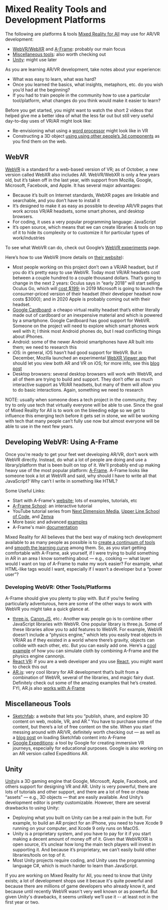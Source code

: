 # Mixed Reality Tools and Development Platforms

The following are platforms &  tools  [Mixed Reality for All](https://makersall.org/making-ar-more-accessible/)   may use for AR/VR development:

- [WebVR/WebXR](https://github.com/aschneiderman/mixed-reality-tools/#webvr) and [A-Frame](https://github.com/aschneiderman/mixed-reality-tools/#developing-webvr-using-a-frame): probably our main focus
- [Miscellaneous tools](https://github.com/aschneiderman/mixed-reality-tools/#miscellaneous-tools): also worth checking out
- [Unity](https://github.com/aschneiderman/mixed-reality-tools/#unity): might use later

As you are learning AR/VR development, take notes about your experience:

- What was easy to learn, what was hard?
- Once you learned the basics, what insights, metaphors, etc. do you wish you’d had at the beginning?
- If you had to train people in the community how to use a particular tool/platform, what changes do you think would make it easier to learn?

Before you get started, you might want to watch the short 2 videos that helped give me a better idea of what the less far out but still very useful day-to-day uses of VR/AR might look like:

- Re-envisioning what using a [word processor](https://www.youtube.com/watch?feature=youtu.be&v=LxviGskApcw&app=desktop) might look like in VR
-  Constructing a 3D object [using using other people’s 3d components](https://mobile.twitter.com/zite00/status/938169740840787969) as you find them  on the web.  


## WebVR

[WebVR](https://webvr.info/) is a standard for a web-based version of VR; as of October, a new version called WebXR also includes AR. WebVR/WebXR is only a few years old, but it’s taken off in the last year, with support from Mozilla, Google, Microsoft, Facebook, and Apple. It has several major advantages:

- Because it’s built on Internet standards, WebXR pages are linkable and searchable, and you don’t have to install it 
- It’s designed to make it as easy as possible to develop AR/VR pages that work across VR/AR headsets, some smart phones, and desktop browsers.
- For coding, it uses a very popular programming language: JavaScript 
- It’s open source, which means that we can create libraries & tools on top of it to hide its complexity or to customize it for particular types of work/industries

To see what WebVR can do, check out Google’s [WebVR experiments](https://experiments.withgoogle.com/webvr) page. 

Here’s how to use WebVR (more details on [their website]( https://webvr.info/)):

- Most people working on this project don’t own a VR/AR headset, but if you do it’s pretty easy to use WebVR. Today most VR/AR headsets cost between a couple hundred to a couple thousand dollars. That’s going to change in the next 2 years: Oculus says in “early 2018” will start selling Oculus Go, which will [cost $199]( https://www.oculus.com/go/); in 2019 Microsoft is going to launch the consumer-priced version of their headset (their developer headset now costs $3000); and in 2020 Apple is probably coming out with their headset.
- [Google Cardboard](https://vr.google.com/cardboard/): a cheapo virtual reality headset that’s either literally made out of cardboard or an inexpensive material and which is powered by a smartphone. Google Cardboard has good support for WebVR. Someone on the project will need to explore which smart phones work well with it; I think most Android phones do, but I read conflicting things about iPhones.
- Android: some of the newer Android smartphones have AR built into them; we need to research this
 - iOS: in general, iOS hasn’t had good support for WebVR. But in December, Mozilla launched an experimental [WebXR Viewer app](https://itunes.apple.com/us/app/webxr-viewer/id1295998056?ls=1&mt=8) that should let you view both AR and VR on iOS; for more info, see this [blog post](https://blog.mozvr.com/experimenting-with-ar-and-the-web-on-ios/)
 - Desktop browsers: several desktop browsers will work with WebVR, and all of them are trying to build and support. They don’t offer as much interactive support as VR/AR headsets, but many of them will allow you to do basic interactions. Again, something we need to research

NOTE: usually when someone does a tech project in the community, they  try to only use tech that virtually everyone will be able to use. Since the goal of Mixed Reality for All is to work on the bleeding edge so we get to influence this emerging tech before it gets set in stone, we will be working with tech that many people can’t fully use now but almost everyone will be able to use in the next few years.

## Developing WebVR: Using A-Frame ##

Once you’re ready to get your feet wet developing AR/VR, don’t work with WebVR directly. Instead, do what a lot of people are doing and use a library/platform that is been built on top of it. We'll probably end up making heavy use of the most popular platform: [A-Frame](https://aframe.io/).  A-Frame looks like someone took a lot at WebVR and said,  why should I have to write all that JavaScript? Why can’t I write in something like HTML?

Some Useful Links:

- Start with A-Frame's [website]( https://aframe.io/); lots of examples, tutorials, etc
- [A-Frame School](https://aframe.io/aframe-school/#/): an interactive tutorial
- YouTube tutorial series from [Next Dimension Media](https://www.youtube.com/watch?v=fHFiPGzVhig), [Upper Line School of Code](https://www.youtube.com/watch?v=DDePTwGOWKY), and [Zenva](https://www.youtube.com/watch?v=pVetLvb3deE)
- More basic and advanced [examples](https://github.com/aframevr/aframe/tree/master/examples)
- A-Frame's main [documentation](https://aframe.io/docs/0.7.0/introduction/)

Mixed Reality for All believes that the best way of making tech development available to as many people as possible is to [create a continuum of tools](https://datachefs.org/goals/continuum/) and  [smooth the learning curve](https://datachefs.org/goals/smoothcurve/) among them. So, as you start getting comfortable with A-Frame, ask yourself, if I were trying to build something in AR in an area I know something about — e.g., cooking — what layer would I want on top of A-Frame to make my work easier? For example, what HTML-like tags would I want, especially if I wasn’t  a developer but a “power user”? 



### Developing WebVR: Other Tools/Platforms ###

A-Frame should give you plenty to play with. But if you’re feeling particularly adventurous, here are some of the other ways to work with WebVR you might take a quick glance at.

- [three.js]( https://threejs.org/),  [Canon.JS]( http://www.cannonjs.org/), etc.: Another way people go is to combine other JavaScript libraries with WebVR. One popular library is three.js. Some of these libraries allow you to add features to WebVR.  For example, WebVR doesn’t include a “physics engine,” which lets you easily treat objects in VR/AR as if they existed in a world where there’s gravity, objects can collide with each other, etc.  But you can easily add one.  Here’s a [cool example](https://mobile.twitter.com/Datatitian/status/932021670340124672)    of how you can simulate cloth by combining A-Frame and the physics engine cannonjs.
- [React VR](https://facebook.github.io/react-vr/): if you are a web developer and you use [React](https://facebook.github.io/react-vr/), you might want to check this out
- [AR.js](https://github.com/jeromeetienne/ar.js): very cool library for AR development that’s built from a combination of WebVR, several of the libraries, and magic fairy dust. Definitely check out some of the amazing examples that he’s created. FYI, AR.js also [works with A-Frame](https://aframe.io/blog/arjs/)


## Miscellaneous Tools

- [Sketchfab](https://sketchfab.com/): a website that lets you “publish, share, and explore 3D content on web, mobile, VR, and AR.” You have to purchase some of the content, but there’s a lot of free content on the site. When you start messing around with AR/VR, definitely worth checking out — as well as a [blog post](https://blog.mozvr.com/using-gltf-models-with-a-frame/amp/) on loading Sketchfab content into A-Frame
- [Google Expeditions](https://edu.google.com/expeditions/): a tool by Google for creating immersive VR journeys, especially for educational purposes. Google is also working on an AR version called Expeditions AR.

## Unity

[Unity](https://unity3d.com/)is a 3D gaming engine that Google, Microsoft, Apple, Facebook, and others support for designing VR and AR. Unity is very powerful, there are lots of tutorials and other support, and there are a lot of free or cheap “assets” — e.g., 3D objects — that are easily available. And Unity’s development editor is pretty customizable. However, there are several drawbacks to using Unity:

- Deploying what you built on Unity can be a real pain in the butt. For example, to build an AR project for an iPhone, you need to have Xcode 9 running on your computer, and Xcode 9 only runs on MacOS.
- Unity is a proprietary system, and you have to pay for it if you start making a decent amount of money off of it. Given that WebVR/XR is open source, it’s unclear how long the main tech players will invest in supporting it. And because it’s proprietary, we can’t easily build other libraries/tools on top of it.
-  Most Unity projects require coding, and Unity uses the programming language C#, which is much harder to learn than JavaScript.

If you are working on Mixed Reality for All, you need to know that Unity exists; a lot of development shops use it becaue it's quite powerful and because there are millions of game developers who already know it, and because until recently WebVR wasn't very well known or as powerful.  But given Unity's drawbacks, it seems unlikely we’ll use it -- at least not in the first year or two.
